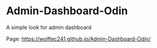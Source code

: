 # Admin-Dashboard-Odin

A simple look for admin dashboard

Page: https://wolftec241.github.io/Admin-Dashboard-Odin/
